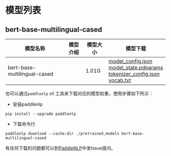 #  模型列表

## bert-base-multilingual-cased

| 模型名称 | 模型介绍 | 模型大小  | 模型下载 |
| --- | --- | --- | --- |
|bert-base-multilingual-cased|  | 1.01G | [model_config.json](https://bj.bcebos.com/paddlenlp/models/community/bert-base-multilingual-cased/model_config.json)<br>[model_state.pdparams](https://bj.bcebos.com/paddlenlp/models/community/bert-base-multilingual-cased/model_state.pdparams)<br>[tokenizer_config.json](https://bj.bcebos.com/paddlenlp/models/community/bert-base-multilingual-cased/tokenizer_config.json)<br>[vocab.txt](https://bj.bcebos.com/paddlenlp/models/community/bert-base-multilingual-cased/vocab.txt) |

也可以通过`paddlenlp` cli 工具来下载对应的模型权重，使用步骤如下所示：

* 安装paddlenlp

```shell
pip install --upgrade paddlenlp
```

* 下载命令行

```shell
paddlenlp download --cache-dir ./pretrained_models bert-base-multilingual-cased
```

有任何下载的问题都可以到[PaddleNLP](https://github.com/PaddlePaddle/PaddleNLP)中发Issue提问。